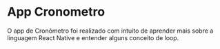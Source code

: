 # App Cronometro
O  app de Cronômetro foi realizado com intuito de aprender mais sobre a linguagem React Native e entender alguns conceito de loop.
